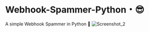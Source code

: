 # Webhook-Spammer-Python・😎
A simple Webhook Spammer in Python 🐍
![Screenshot_2](https://user-images.githubusercontent.com/103310027/164893009-8332d2ca-35ed-4746-875e-48b99402048d.png)
